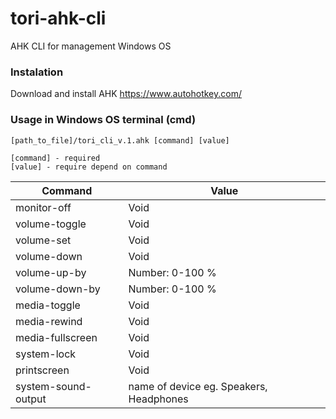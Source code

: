 # tori-ahk-cli
AHK CLI for management Windows OS

### Instalation
Download and install AHK
https://www.autohotkey.com/

### Usage in Windows OS terminal (cmd)
```
[path_to_file]/tori_cli_v.1.ahk [command] [value]
```

```
[command] - required
[value] - require depend on command
```

| Command | Value |
| ------ | ------ |
| monitor-off | Void |
| volume-toggle | Void |
| volume-set | Void |
| volume-down | Void |
| volume-up-by | Number: 0-100 % |
| volume-down-by | Number: 0-100 % |
| media-toggle | Void |
| media-rewind | Void |
| media-fullscreen | Void |
| system-lock | Void |
| printscreen | Void |
| system-sound-output | name of device eg. Speakers, Headphones |
